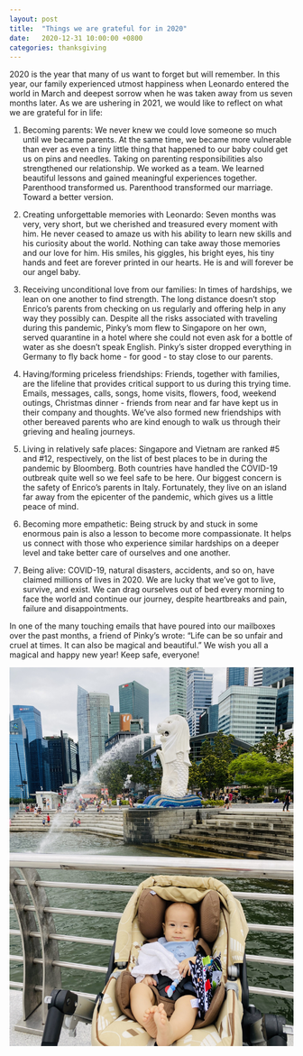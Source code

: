 ```yaml
---
layout: post
title:  "Things we are grateful for in 2020"
date:   2020-12-31 10:00:00 +0800
categories: thanksgiving
---
```


2020 is the year that many of us want to forget but will remember. In this year, our family experienced utmost happiness when Leonardo entered the world in March and deepest sorrow when he was taken away from us seven months later. As we are ushering in 2021, we would like to reflect on what we are grateful for in life:

1. Becoming parents: We never knew we could love someone so much until we became parents. At the same time, we became more vulnerable than ever as even a tiny little thing that happened to our baby could get us on pins and needles. Taking on parenting responsibilities also strengthened our relationship. We worked as a team. We learned beautiful lessons and gained meaningful experiences together. Parenthood transformed us. Parenthood transformed our marriage. Toward a better version.

2. Creating unforgettable memories with Leonardo: Seven months was very, very short, but we cherished and treasured every moment with him. He never ceased to amaze us with his ability to learn new skills and his curiosity about the world. Nothing can take away those memories and our love for him. His smiles, his giggles, his bright eyes, his tiny hands and feet are forever printed in our hearts. He is and will forever be our angel baby.  

3. Receiving unconditional love from our families: In times of hardships, we lean on one another to find strength. The long distance doesn’t stop Enrico’s parents from checking on us regularly and offering help in any way they possibly can. Despite all the risks associated with traveling during this pandemic, Pinky’s mom flew to Singapore on her own, served quarantine in a hotel where she could not even ask for a bottle of water as she doesn’t speak English. Pinky’s sister dropped everything in Germany to fly back home - for good - to stay close to our parents.

4. Having/forming priceless friendships: Friends, together with families, are the lifeline that provides critical support to us during this trying time. Emails, messages, calls, songs, home visits, flowers, food, weekend outings, Christmas dinner - friends from near and far have kept us in their company and thoughts. We’ve also formed new friendships with other bereaved parents who are kind enough to walk us through their grieving and healing journeys.  

5. Living in relatively safe places: Singapore and Vietnam are ranked #5 and #12, respectively, on the list of best places to be in during the pandemic by Bloomberg. Both countries have handled the COVID-19 outbreak quite well so we feel safe to be here. Our biggest concern is the safety of Enrico’s parents in Italy. Fortunately, they live on an island far away from the epicenter of the pandemic, which gives us a little peace of mind.

6. Becoming more empathetic: Being struck by and stuck in some enormous pain is also a lesson to become more compassionate. It helps us connect with those who experience similar hardships on a deeper level and take better care of ourselves and one another.

7. Being alive: COVID-19, natural disasters, accidents, and so on, have claimed millions of lives in 2020. We are lucky that we’ve got to live, survive, and exist. We can drag ourselves out of bed every morning to face the world and continue our journey, despite heartbreaks and pain, failure and disappointments.

In one of the many touching emails that have poured into our mailboxes over the past months, a friend of Pinky’s wrote: “Life can be so unfair and cruel at times. It can also be magical and beautiful.”
We wish you all a magical and happy new year! Keep safe, everyone!


![Leonardo merlion](/images/merlion.jpg)
